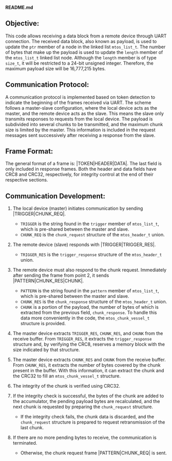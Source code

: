 **README.md**

## Objective:
This code allows receiving a data block from a remote device through UART connection. The received data block, also known as payload, is used to update the `ptr` member of a node in the linked list `mtos_list_t`. The number of bytes that make up the payload is used to update the `length` member of the `mtos_list_t` linked list node. Although the `length` member is of type `size_t`, it will be restricted to a 24-bit unsigned integer. Therefore, the maximum payload size will be 16,777,215 bytes.

## Communication Protocol:
A communication protocol is implemented based on token detection to indicate the beginning of the frames received via UART. The scheme follows a master-slave configuration, where the local device acts as the master, and the remote device acts as the slave. This means the slave only transmits responses to requests from the local device. The payload is subdivided into several chunks to be transmitted, and the maximum chunk size is limited by the master. This information is included in the request messages sent successively after receiving a response from the slave.

## Frame Format:
The general format of a frame is: |TOKEN|HEADER|DATA|.
The last field is only included in response frames. Both the header and data fields have CRC8 and CRC32, respectively, for integrity control at the end of their respective sections.

## Communication Development:
1. The local device (master) initiates communication by sending |TRIGGER|CHUNK_REQ|.
   - `TRIGGER` is the string found in the `trigger` member of `mtos_list_t`, which is pre-shared between the master and slave.
   - `CHUNK_REQ` is the `chunk_request` structure of the `mtos_header_t` union.

2. The remote device (slave) responds with |TRIGGER|TRIGGER_RES|.
   - `TRIGGER_RES` is the `trigger_response` structure of the `mtos_header_t` union.

3. The remote device must also respond to the chunk request. Immediately after sending the frame from point 2, it sends |PATTERN|CHUNK_RES|CHUNK|.
   - `PATTERN` is the string found in the `pattern` member of `mtos_list_t`, which is pre-shared between the master and slave.
   - `CHUNK_RES` is the `chunk_response` structure of the `mtos_header_t` union.
   - `CHUNK` is a portion of the payload, the number of bytes of which is extracted from the previous field, `chunk_response`. To handle this data more conveniently in the code, the `mtos_chunk_vessel_t` structure is provided.

4. The master device extracts `TRIGGER_RES`, `CHUNK_RES`, and `CHUNK` from the receive buffer. From `TRIGGER_RES`, it extracts the `trigger_response` structure and, by verifying the CRC8, reserves a memory block with the size indicated by that structure.

5. The master device extracts `CHUNK_RES` and `CHUNK` from the receive buffer. From `CHUNK_RES`, it extracts the number of bytes covered by the chunk present in the buffer. With this information, it can extract the chunk and the CRC32 to fill an `mtos_chunk_vessel_t` structure.

6. The integrity of the chunk is verified using CRC32.

7. If the integrity check is successful, the bytes of the chunk are added to the accumulator, the pending payload bytes are recalculated, and the next chunk is requested by preparing the `chunk_request` structure.
   - If the integrity check fails, the chunk data is discarded, and the `chunk_request` structure is prepared to request retransmission of the last chunk.

8. If there are no more pending bytes to receive, the communication is terminated.
   - Otherwise, the chunk request frame |PATTERN|CHUNK_REQ| is sent.